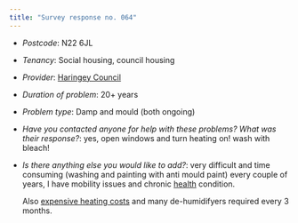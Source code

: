 ```yaml
---
title: "Survey response no. 064"
---
```


- *Postcode*: N22 6JL  
- *Tenancy*: Social housing, council housing  
- *Provider*: [Haringey Council](providers/haringey)
- *Duration of problem*: 20+ years  
- *Problem type*: Damp and mould (both ongoing)  
- *Have you contacted anyone for help with these problems? What was their response?*: yes, open windows and turn heating on! wash with bleach!  
- *Is there anything else you would like to add?*: very difficult and time consuming (washing and painting with anti mould paint) every couple of years, I have mobility issues and chronic [health](cause-effect-affect/health) condition. 
    
  Also [expensive heating costs](cause-effect-affect/finances) and many de-humidifyers required every 3 months.